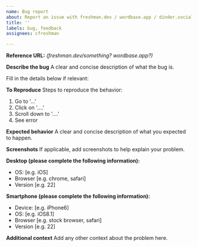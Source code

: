 ```yaml
---
name: Bug report
about: Report an issue with freshman.dev / wordbase.app / dinder.social / pico-repo.com
title: ''
labels: bug, feedback
assignees: cfreshman

---
```


**Reference URL:** _(freshman.dev/something? wordbase.app?)_

**Describe the bug**
A clear and concise description of what the bug is.

Fill in the details below if relevant:

**To Reproduce**
Steps to reproduce the behavior:
1. Go to '...'
2. Click on '....'
3. Scroll down to '....'
4. See error

**Expected behavior**
A clear and concise description of what you expected to happen.

**Screenshots**
If applicable, add screenshots to help explain your problem.

**Desktop (please complete the following information):**
 - OS: [e.g. iOS]
 - Browser [e.g. chrome, safari]
 - Version [e.g. 22]

**Smartphone (please complete the following information):**
 - Device: [e.g. iPhone6]
 - OS: [e.g. iOS8.1]
 - Browser [e.g. stock browser, safari]
 - Version [e.g. 22]

**Additional context**
Add any other context about the problem here.
